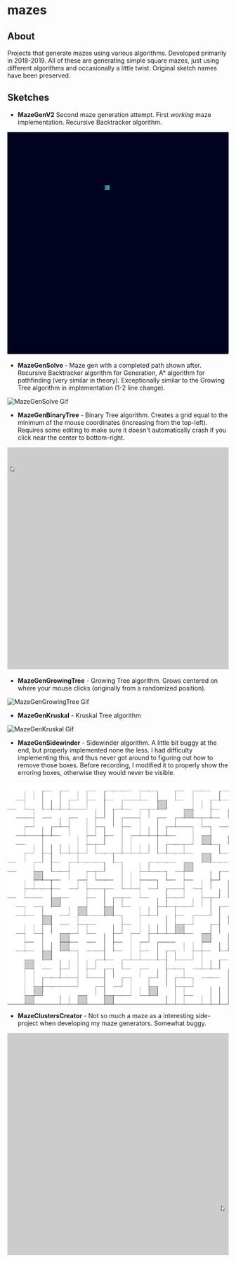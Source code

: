 # mazes

## About

Projects that generate mazes using various algorithms. Developed primarily in 2018-2019. All of these are generating simple square mazes, just using different algorithms and occasionally a little twist. Original sketch names have been preserved.

## Sketches

- **MazeGenV2** Second maze generation attempt. First *working* maze implementation. Recursive Backtracker algorithm.

![MazeGenV2 Gif](./MazeGenV2_1.gif)

- **MazeGenSolve** - Maze gen with a completed path shown after. Recursive Backtracker algorithm for Generation, A* algorithm for pathfinding (very similar in theory). Exceptionally similar to the Growing Tree algorithm in implementation (1-2 line change).

![MazeGenSolve Gif](./MazeGenSolve_1.gif)

- **MazeGenBinaryTree** - Binary Tree algorithm. Creates a grid equal to the minimum of the mouse coordinates (increasing from the top-left). Requires some editing to make sure it doesn't automatically crash if you click near the center to bottom-right.

![MazeGenBinaryTree Gif](./MazeGenBinaryTree_1.gif)

- **MazeGenGrowingTree** - Growing Tree algorithm. Grows centered on where your mouse clicks (originally from a randomized position).

![MazeGenGrowingTree Gif](./MazeGenGrowingTree_1.gif)

- **MazeGenKruskal** - Kruskal Tree algorithm

![MazeGenKruskal Gif](./MazeGenKruskal_1.gif)

- **MazeGenSidewinder** - Sidewinder algorithm. A little bit buggy at the end, but properly implemented none the less. I had difficulty implementing this, and thus never got around to figuring out how to remove those boxes. Before recording, I modified it to properly show the erroring boxes, otherwise they would never be visible.

![MazeGenSideWinder Gif](./MazeGenSidewinder_1.gif)

- **MazeClustersCreator** - Not so much a maze as a interesting side-project when developing my maze generators. Somewhat buggy.

![Maze Clusters Creator Gif](./MazeClustersCreator_1.gif)